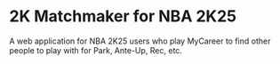 # 2K Matchmaker for NBA 2K25
A web application for NBA 2K25 users who play MyCareer to find other people to play with for Park, Ante-Up, Rec, etc.



